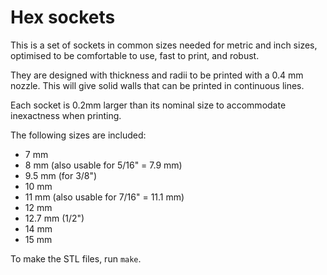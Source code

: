 # Hex sockets

This is a set of sockets in common sizes needed for metric and inch sizes,
optimised to be comfortable to use, fast to print, and robust.

They are designed with thickness and radii to be printed with a 0.4 mm nozzle.
This will give solid walls that can be printed in continuous lines.

Each socket is 0.2mm larger than its nominal size to accommodate inexactness
when printing.

The following sizes are included:

- 7 mm
- 8 mm (also usable for 5/16" = 7.9 mm)
- 9.5 mm (for 3/8")
- 10 mm
- 11 mm (also usable for 7/16" = 11.1 mm)
- 12 mm
- 12.7 mm (1/2")
- 14 mm
- 15 mm

To make the STL files, run `make`.
